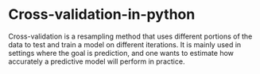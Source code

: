 # Cross-validation-in-python
Cross-validation is a resampling method that uses different portions of the data to test and train a model on different iterations. It is mainly used in settings where the goal is prediction, and one wants to estimate how accurately a predictive model will perform in practice.
